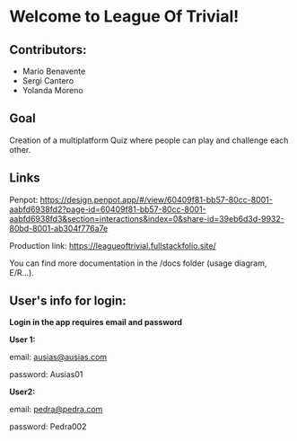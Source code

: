 # Welcome to League Of Trivial!

## Contributors:

- Mario Benavente
- Sergi Cantero
- Yolanda Moreno

## Goal

Creation of a multiplatform Quiz where people can play and challenge each other.

## Links

Penpot: https://design.penpot.app/#/view/60409f81-bb57-80cc-8001-aabfd6938fd2?page-id=60409f81-bb57-80cc-8001-aabfd6938fd3&section=interactions&index=0&share-id=39eb6d3d-9932-80bd-8001-ab304f776a7e

Production link: https://leagueoftrivial.fullstackfolio.site/

You can find more documentation in the /docs folder (usage diagram, E/R...).

## User's info for login:

**Login in the app requires email and password**

**User 1:**

email: ausias@ausias.com

password: Ausias01

**User2:**

email: pedra@pedra.com

password: Pedra002
